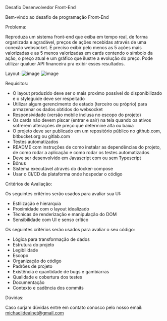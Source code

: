 Desafio Desenvolvedor Front-End

Bem-vindo ao desafio de programação Front-End

Problema:

Reproduza um sistema front-end que exiba em tempo real, de forma organizada e agradável, preços de ações recebidas através de uma conexão websocket. É preciso exibir pelo menos as 5 ações mais valorizadas e as 5 menos valorizadas em cards contendo o símbolo da ação, o preço atual e um gráfico que ilustre a evolução do preço. Pode utilizar qualuer API financeira pra exibir esses resultados.

Layout: 
![image](https://github.com/IdealNet-Fibra/desafio-idealnet-front/assets/145493640/3ae4cd16-2971-4d01-8ee3-d507e95d0ce6)
![image](https://github.com/IdealNet-Fibra/desafio-idealnet-front/assets/145493640/41f0ac4a-b618-4a54-a22b-7f3721071817)

Requisitos:

- O layout produzido deve ser o mais proximo possível do disponibilizado e o styleguide deve ser respeitado
- Utilizar algum gerencimento de estado (terceiro ou próprio) para armazenar os dados obtidos do websocket
- Responsividade (versão mobile inclusa no escopo do projeto)
- Os cards não devem piscar (entrar e sair) na tela quando os ativos sofrerem alterações de preço que determine alta ou baixa
- O projeto deve ser publicado em um repositório público no github.com, bitbucket.org ou gitlab.com
- Testes automatizados
- README com instruções de como instalar as dependências do projeto, de como rodar a aplicação e como rodar os testes automatizados
- Deve ser desenvolvido em Javascript com ou sem Typescript
- Bônus
- Sistema executável através do docker-compose
- Usar o CI/CD da plataforma onde hospedar o código

Critérios de Avaliação:

Os seguintes critérios serão usados para avaliar sua UI:

- Estilização e hierarquia
- Proximidade com o layout idealizado
- Técnicas de renderização e manipulação do DOM
- Sensibilidade com UI e senso crítico

Os seguintes critérios serão usados para avaliar o seu código:

- Lógica para transformação de dados
- Estrutura do projeto
- Legibilidade
- Escopo
- Organização do código
- Padrões de projeto
- Existência e quantidade de bugs e gambiarras
- Qualidade e cobertura dos testes
- Documentação
- Contexto e cadência dos commits

Dúvidas:

Caso surjam dúvidas entre em contato conosco pelo nosso email: michaelidealnet@gmail.com

